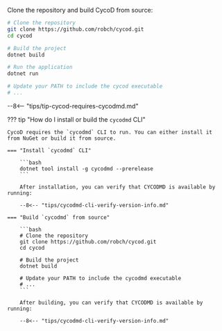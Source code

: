Clone the repository and build CycoD from source:

```bash
# Clone the repository
git clone https://github.com/robch/cycod.git
cd cycod

# Build the project
dotnet build

# Run the application
dotnet run

# Update your PATH to include the cycod executable
# ... 
```

--8<-- "tips/tip-cycod-requires-cycodmd.md"

??? tip "How do I install or build the `cycodmd` CLI"

    CycoD requires the `cycodmd` CLI to run. You can either install it from NuGet or build it from source.  

    === "Install `cycodmd` CLI"

        ```bash
        dotnet tool install -g cycodmd --prerelease
        ```
    
        After installation, you can verify that CYCODMD is available by running:

        --8<-- "tips/cycodmd-cli-verify-version-info.md"

    === "Build `cycodmd` from source"

        ```bash
        # Clone the repository
        git clone https://github.com/robch/cycod.git
        cd cycod

        # Build the project
        dotnet build

        # Update your PATH to include the cycodmd executable
        # ... 
        ```

        After building, you can verify that CYCODMD is available by running:

        --8<-- "tips/cycodmd-cli-verify-version-info.md"
